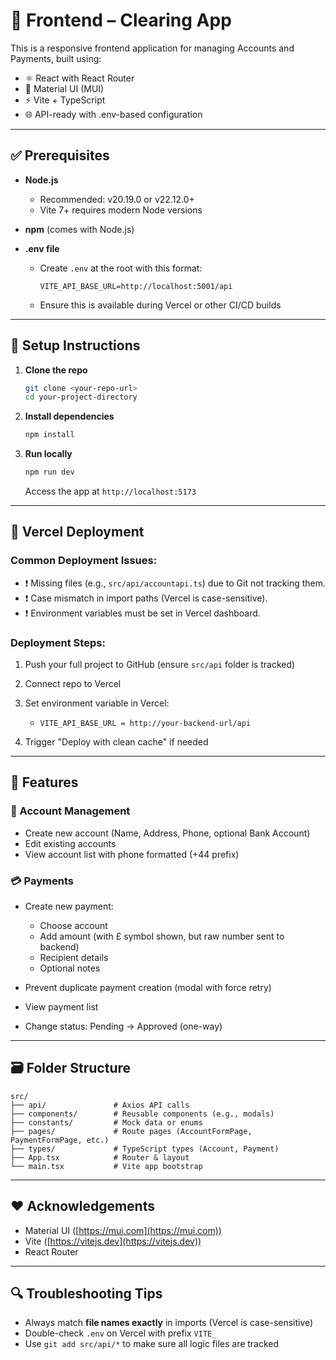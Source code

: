 # 📘 Frontend – Clearing App

This is a responsive frontend application for managing Accounts and Payments, built using:

* ⚛️ React with React Router
* 🧱 Material UI (MUI)
* ⚡ Vite + TypeScript
* 🌐 API-ready with .env-based configuration

---

## ✅ Prerequisites

* **Node.js**

  * Recommended: v20.19.0 or v22.12.0+
  * Vite 7+ requires modern Node versions
* **npm** (comes with Node.js)
* **.env file**

  * Create `.env` at the root with this format:

    ```env
    VITE_API_BASE_URL=http://localhost:5001/api
    ```
  * Ensure this is available during Vercel or other CI/CD builds

---

## 🔧 Setup Instructions

1. **Clone the repo**

   ```bash
   git clone <your-repo-url>
   cd your-project-directory
   ```

2. **Install dependencies**

   ```bash
   npm install
   ```

3. **Run locally**

   ```bash
   npm run dev
   ```

   Access the app at `http://localhost:5173`

---

## 🚀 Vercel Deployment

### Common Deployment Issues:

* ❗ Missing files (e.g., `src/api/accountapi.ts`) due to Git not tracking them.
* ❗ Case mismatch in import paths (Vercel is case-sensitive).
* ❗ Environment variables must be set in Vercel dashboard.

### Deployment Steps:

1. Push your full project to GitHub (ensure `src/api` folder is tracked)
2. Connect repo to Vercel
3. Set environment variable in Vercel:

   * `VITE_API_BASE_URL = http://your-backend-url/api`
4. Trigger "Deploy with clean cache" if needed

---

## 🧠 Features

### 👥 Account Management

* Create new account (Name, Address, Phone, optional Bank Account)
* Edit existing accounts
* View account list with phone formatted (+44 prefix)

### 💳 Payments

* Create new payment:

  * Choose account
  * Add amount (with £ symbol shown, but raw number sent to backend)
  * Recipient details
  * Optional notes
* Prevent duplicate payment creation (modal with force retry)
* View payment list
* Change status: Pending → Approved (one-way)

---

## 🗃️ Folder Structure

```
src/
├── api/               # Axios API calls
├── components/        # Reusable components (e.g., modals)
├── constants/         # Mock data or enums
├── pages/             # Route pages (AccountFormPage, PaymentFormPage, etc.)
├── types/             # TypeScript types (Account, Payment)
├── App.tsx            # Router & layout
└── main.tsx           # Vite app bootstrap
```

---

## ❤️ Acknowledgements

* Material UI ([https://mui.com](https://mui.com))
* Vite ([https://vitejs.dev](https://vitejs.dev))
* React Router

---

## 🔍 Troubleshooting Tips

* Always match **file names exactly** in imports (Vercel is case-sensitive)
* Double-check `.env` on Vercel with prefix `VITE_`
* Use `git add src/api/*` to make sure all logic files are tracked
